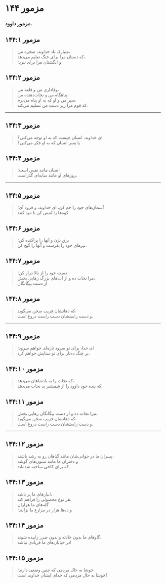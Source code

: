 # مزمور ۱۴۴

### مزمور داوود.

## مزمور ۱۴۴:۱

> متبارک باد خداوند، صخره من،  
> که دستان مرا برای جنگ تعلیم می‌دهد،  
> و انگشتان مرا برای نبرد؛

## مزمور ۱۴۴:۲

> وفاداری من و قلعه من،  
> پناهگاه من و نجات‌دهنده من،  
> سپر من و او که به او پناه می‌برم،  
> که قوم مرا زیر دست من تسلیم می‌کند.

---

## مزمور ۱۴۴:۳

> ای خداوند، انسان چیست که به او توجه می‌کنی؟  
> یا پسر انسان که به او فکر می‌کنی؟

## مزمور ۱۴۴:۴

> انسان مانند نفس است؛  
> روزهای او مانند سایه‌ای گذراست.

---

## مزمور ۱۴۴:۵

> آسمان‌های خود را خم کن، ای خداوند، و فرود آی؛  
> کوه‌ها را لمس کن تا دود کنند.

## مزمور ۱۴۴:۶

> برق بزن و آنها را پراکنده کن؛  
> تیرهای خود را بفرست و آنها را گیج کن.

## مزمور ۱۴۴:۷

> دست خود را از بالا دراز کن؛  
> مرا نجات ده و از آب‌های بزرگ رهایی بخش،  
> از دست بیگانگان

## مزمور ۱۴۴:۸

> که دهانشان فریب سخن می‌گوید،  
> و دست راستشان دست راست دروغ است.

---

## مزمور ۱۴۴:۹

> ای خدا، برای تو سرود تازه‌ای خواهم سرود؛  
> بر چنگ ده‌تار برای تو ستایش خواهم کرد،

## مزمور ۱۴۴:۱۰

> که نجات را به پادشاهان می‌دهد،  
> که بنده خود داوود را از شمشیر بد نجات می‌دهد.

## مزمور ۱۴۴:۱۱

> مرا نجات ده و از دست بیگانگان رهایی بخش،  
> که دهانشان فریب سخن می‌گوید،  
> و دست راستشان دست راست دروغ است.

---

## مزمور ۱۴۴:۱۲

> پسران ما در جوانی‌شان مانند گیاهان رو به رشد باشند،  
> و دختران ما مانند ستون‌های گوشه  
> که برای کاخی ساخته شده‌اند.

## مزمور ۱۴۴:۱۳

> انبارهای ما پر باشد،  
> هر نوع محصولی را فراهم کند،  
> گله‌های ما هزاران  
> و ده‌ها هزار در مزارع ما بزایند؛

## مزمور ۱۴۴:۱۴

> گاوهای ما بدون حادثه و بدون ضرر زاییده شوند،  
> در خیابان‌های ما فریادی نباشد!

## مزمور ۱۴۴:۱۵

> خوشا به حال مردمی که چنین وضعی دارند؛  
> خوشا به حال مردمی که خدای ایشان خداوند است!
